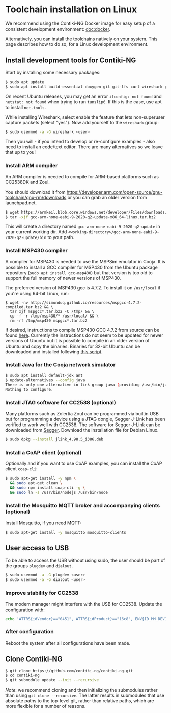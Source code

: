 # Toolchain installation on Linux

We recommend using the Contiki-NG Docker image for easy setup of a consistent development environment: [doc:docker].

Alternatively, you can install the toolchains natively on your system.
This page describes how to do so, for a Linux development environment.

## Install development tools for Contiki-NG

Start by installing some necessary packages:
```bash
$ sudo apt update
$ sudo apt install build-essential doxygen git git-lfs curl wireshark python-serial srecord rlwrap
```

On recent Ubuntu releases, you may get an error `ifconfig: not found` and `netstat: not found` when trying to run `tunslip6`. If this is the case, use apt to install `net-tools`.

While installing Wireshark, select enable the feature that lets non-superuser capture packets (select "yes").
Now add yourself to the `wireshark` group:
```bash
$ sudo usermod -a -G wireshark <user>
```

Then you will - if you intend to develop or re-configure examples - also need to install
an code/text editor. There are many alternatives so we leave that up to you!


### Install ARM compiler

An ARM compiler is needed to compile for ARM-based platforms such as CC2538DK and Zoul.

You should download it from https://developer.arm.com/open-source/gnu-toolchain/gnu-rm/downloads or you can grab an older version from launchpad.net.

```bash
$ wget https://armkeil.blob.core.windows.net/developer/Files/downloads/gnu-rm/9-2020q2/gcc-arm-none-eabi-9-2020-q2-update-x86_64-linux.tar.bz2
$ tar -xjf gcc-arm-none-eabi-9-2020-q2-update-x86_64-linux.tar.bz2
```

This will create a directory named `gcc-arm-none-eabi-9-2020-q2-update` in your current working dir. Add `<working-directory>/gcc-arm-none-eabi-9-2020-q2-update/bin` to your path.


### Install MSP430 compiler

A compiler for MSP430 is needed to use the MSPSim emulator in Cooja. It is possible to install a GCC compiler for MSP430 from the Ubuntu package repository (`sudo apt install gcc-msp430`) but that version is too old to support the full memory of newer versions of MSP430. 

The preferred version of MSP430 gcc is 4.7.2. To install it on `/usr/local` if you're using 64-bit Linux, run:

```
$ wget -nv http://simonduq.github.io/resources/mspgcc-4.7.2-compiled.tar.bz2 && \
  tar xjf mspgcc*.tar.bz2 -C /tmp/ && \
  cp -f -r /tmp/msp430/* /usr/local/ && \
  rm -rf /tmp/msp430 mspgcc*.tar.bz2
```

If desired, instructions to compile MSP430 GCC 4.7.2 from source can be found [here](https://github.com/tecip-nes/contiki-tres/wiki/Building-the-latest-version-of-mspgcc). Currently the instructions do not seem to be updated for newer versions of Ubuntu but it is possible to compile in an older version of Ubuntu and copy the binaries. Binaries for 32-bit Ubuntu can be downloaded and installed following [this script](https://github.com/contiki-ng/contiki-ng/blob/develop/tools/docker/Dockerfile#L50).


### Install Java for the Cooja network simulator

```bash
$ sudo apt install default-jdk ant
$ update-alternatives --config java
There is only one alternative in link group java (providing /usr/bin/java): /usr/lib/jvm/java-8-openjdk-amd64/jre/bin/java
Nothing to configure.
```

### Install JTAG software for CC2538 (optional)

Many platforms such as Zolertia Zoul can be programmed via builtin USB but for programming a device using a JTAG dongle, Segger J-Link has been verified to work well with CC2538. The software for Segger J-Link can be downloaded from [Segger](https://www.segger.com/jlink-software.html). Download the installation file for Debian Linux.

```bash
$ sudo dpkg --install jlink_4.98.5_i386.deb
```

### Install a CoAP client (optional)

Optionally and if you want to use CoAP examples, you can install the CoAP client `coap-cli`:
```bash
$ sudo apt-get install -y npm \
  && sudo apt-get clean \
  && sudo npm install coap-cli -g \
  && sudo ln -s /usr/bin/nodejs /usr/bin/node
```
### Install the Mosquitto MQTT broker and accompanying clients (optional)

Install Mosquitto, if you need MQTT:
```bash
$ sudo apt-get install -y mosquitto mosquitto-clients
```

## User access to USB
To be able to access the USB without using sudo, the user should be part of the groups `plugdev` and `dialout`.

```bash
$ sudo usermod -a -G plugdev <user>
$ sudo usermod -a -G dialout <user>
```

### Improve stability for CC2538

The modem manager might interfere with the USB for CC2538.
Update the configuration with:
```bash
echo 'ATTRS{idVendor}=="0451", ATTRS{idProduct}=="16c8", ENV{ID_MM_DEVICE_IGNORE}="1"' >> /lib/udev/rules.d/77-mm-usb-device-blacklist.rules
```

### After configuration
Reboot the system after all configurations have been made.

## Clone Contiki-NG

```bash
$ git clone https://github.com/contiki-ng/contiki-ng.git
$ cd contiki-ng
$ git submodule update --init --recursive
```

*Note*: we recommend cloning and then initializing the submodules rather than using `git clone --recursive`.
The latter results in submodules that use absolute paths to the top-level git, rather than relative paths, which are more flexible for a number of reasons.

[doc:docker]: /doc/getting-started/Docker
